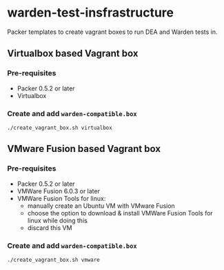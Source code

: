 warden-test-insfrastructure
===========================

Packer templates to create vagrant boxes to run DEA and Warden tests in.

## Virtualbox based Vagrant box

### Pre-requisites

- Packer 0.5.2 or later
- Virtualbox

### Create and add `warden-compatible.box`

```
./create_vagrant_box.sh virtualbox
```

## VMware Fusion based Vagrant box

### Pre-requisites

- Packer 0.5.2 or later
- VMWare Fusion 6.0.3 or later
- VMWare Fusion Tools for linux:
    - manually create an Ubuntu VM with VMware Fusion
    - choose the option to download & install VMWare Fusion Tools for linux while doing this
    - discard this VM

### Create and add `warden-compatible.box`

```
./create_vagrant_box.sh vmware
```
